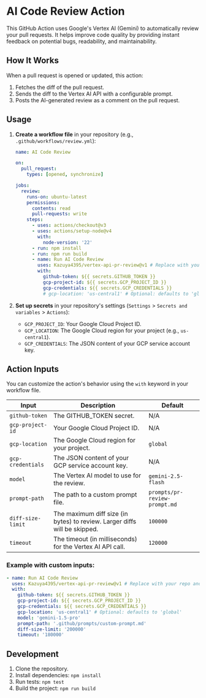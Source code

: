 # AI Code Review Action

This GitHub Action uses Google's Vertex AI (Gemini) to automatically review your pull requests. It helps improve code quality by providing instant feedback on potential bugs, readability, and maintainability.

## How It Works

When a pull request is opened or updated, this action:

1.  Fetches the diff of the pull request.
2.  Sends the diff to the Vertex AI API with a configurable prompt.
3.  Posts the AI-generated review as a comment on the pull request.

## Usage

1.  **Create a workflow file** in your repository (e.g., `.github/workflows/review.yml`):

    ```yaml
    name: AI Code Review

    on:
      pull_request:
        types: [opened, synchronize]

    jobs:
      review:
        runs-on: ubuntu-latest
        permissions:
          contents: read
          pull-requests: write
        steps:
          - uses: actions/checkout@v3
          - uses: actions/setup-node@v4
            with:
              node-version: '22'
          - run: npm install
          - run: npm run build
          - name: Run AI Code Review
            uses: Kazuya4395/vertex-api-pr-review@v1 # Replace with your repo and version
            with:
              github-token: ${{ secrets.GITHUB_TOKEN }}
              gcp-project-id: ${{ secrets.GCP_PROJECT_ID }}
              gcp-credentials: ${{ secrets.GCP_CREDENTIALS }}
              # gcp-location: 'us-central1' # Optional: defaults to 'global'
    ```

2.  **Set up secrets** in your repository's settings (`Settings` > `Secrets and variables` > `Actions`):
    - `GCP_PROJECT_ID`: Your Google Cloud Project ID.
    - `GCP_LOCATION`: The Google Cloud region for your project (e.g., `us-central1`).
    - `GCP_CREDENTIALS`: The JSON content of your GCP service account key.

## Action Inputs

You can customize the action's behavior using the `with` keyword in your workflow file.

| Input             | Description                                                               | Default                       |
| ----------------- | ------------------------------------------------------------------------- | ----------------------------- |
| `github-token`    | The GITHUB_TOKEN secret.                                                  | N/A                           |
| `gcp-project-id`  | Your Google Cloud Project ID.                                             | N/A                           |
| `gcp-location`    | The Google Cloud region for your project.                                 | `global`                      |
| `gcp-credentials` | The JSON content of your GCP service account key.                         | N/A                           |
| `model`           | The Vertex AI model to use for the review.                                | `gemini-2.5-flash`            |
| `prompt-path`     | The path to a custom prompt file.                                         | `prompts/pr-review-prompt.md` |
| `diff-size-limit` | The maximum diff size (in bytes) to review. Larger diffs will be skipped. | `100000`                      |
| `timeout`         | The timeout (in milliseconds) for the Vertex AI API call.                 | `120000`                      |

### Example with custom inputs:

```yaml
- name: Run AI Code Review
  uses: Kazuya4395/vertex-api-pr-review@v1 # Replace with your repo and version
  with:
    github-token: ${{ secrets.GITHUB_TOKEN }}
    gcp-project-id: ${{ secrets.GCP_PROJECT_ID }}
    gcp-credentials: ${{ secrets.GCP_CREDENTIALS }}
    gcp-location: 'us-central1' # Optional: defaults to 'global'
    model: 'gemini-1.5-pro'
    prompt-path: '.github/prompts/custom-prompt.md'
    diff-size-limit: '200000'
    timeout: '180000'
```

## Development

1.  Clone the repository.
2.  Install dependencies: `npm install`
3.  Run tests: `npm test`
4.  Build the project: `npm run build`
